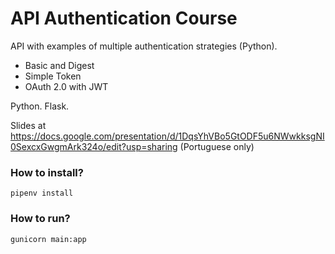 # API Authentication Course
API with examples of multiple authentication strategies (Python).
- Basic and Digest
- Simple Token
- OAuth 2.0 with JWT

Python. Flask.

Slides at https://docs.google.com/presentation/d/1DqsYhVBo5GtODF5u6NWwkksgNI0SexcxGwgmArk324o/edit?usp=sharing (Portuguese only)

### How to install? ###

```
pipenv install
```

### How to run? ###

```
gunicorn main:app
```